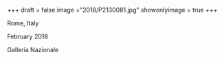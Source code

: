 +++
draft = false
image ="2018/P2130081.jpg"
showonlyimage = true
+++

Rome, Italy

February 2018
<!--more-->

Galleria Nazionale
